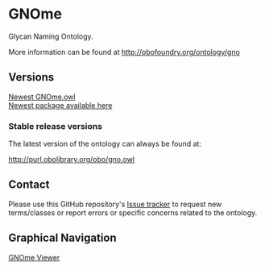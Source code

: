 # GNOme

Glycan Naming Ontology.

More information can be found at http://obofoundry.org/ontology/gno

## Versions
[Newest GNOme.owl](https://github.com/glygen-glycan-data/GNOme/releases/latest/download/GNOme.owl)<br>
[Newest package available here](https://github.com/glygen-glycan-data/GNOme/releases/latest)

### Stable release versions

The latest version of the ontology can always be found at:

http://purl.obolibrary.org/obo/gno.owl


## Contact

Please use this GitHub repository's [Issue tracker](https://github.com/glygen-glycan-data/GNOme/issues) to request new terms/classes or report errors or specific concerns related to the ontology.


## Graphical Navigation
[GNOme Viewer](https://raw.githack.com/glygen-glycan-data/GNOme/master/GNOme.browser.html)<br>
